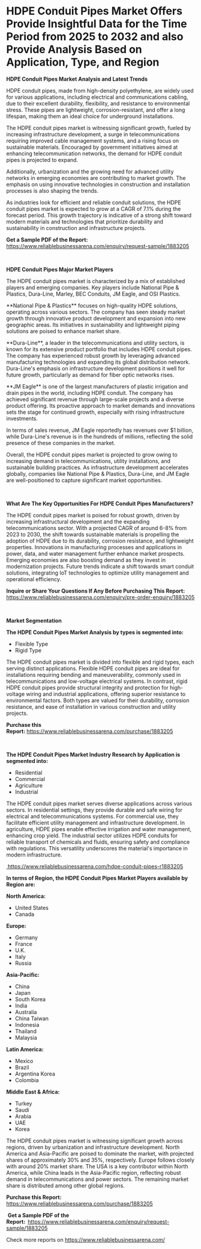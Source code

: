 <p><h1>HDPE Conduit Pipes Market Offers Provide Insightful Data for the Time Period from 2025 to 2032 and also Provide Analysis Based on Application, Type, and Region</h1></p><p><strong>HDPE Conduit Pipes Market Analysis and Latest Trends</strong></p>
<p><p>HDPE conduit pipes, made from high-density polyethylene, are widely used for various applications, including electrical and communications cabling, due to their excellent durability, flexibility, and resistance to environmental stress. These pipes are lightweight, corrosion-resistant, and offer a long lifespan, making them an ideal choice for underground installations. </p><p>The HDPE conduit pipes market is witnessing significant growth, fueled by increasing infrastructure development, a surge in telecommunications requiring improved cable management systems, and a rising focus on sustainable materials. Encouraged by government initiatives aimed at enhancing telecommunication networks, the demand for HDPE conduit pipes is projected to expand. </p><p>Additionally, urbanization and the growing need for advanced utility networks in emerging economies are contributing to market growth. The emphasis on using innovative technologies in construction and installation processes is also shaping the trends. </p><p>As industries look for efficient and reliable conduit solutions, the HDPE conduit pipes market is expected to grow at a CAGR of 7.1% during the forecast period. This growth trajectory is indicative of a strong shift toward modern materials and technologies that prioritize durability and sustainability in construction and infrastructure projects.</p></p>
<p><strong>Get a Sample PDF of the Report:&nbsp;</strong> <a href="https://www.reliablebusinessarena.com/enquiry/request-sample/1883205?utm_campaign=2262&utm_medium=2&utm_source=Github&utm_content=ia&utm_term=04022025&utm_id=hdpe-conduit-pipes">https://www.reliablebusinessarena.com/enquiry/request-sample/1883205</a></p>
<p>&nbsp;</p>
<p><strong>HDPE Conduit Pipes Major Market Players</strong></p>
<p><p>The HDPE conduit pipes market is characterized by a mix of established players and emerging companies. Key players include National Pipe & Plastics, Dura-Line, Marley, BEC Conduits, JM Eagle, and OSI Plastics.</p><p>**National Pipe & Plastics** focuses on high-quality HDPE solutions, operating across various sectors. The company has seen steady market growth through innovative product development and expansion into new geographic areas. Its initiatives in sustainability and lightweight piping solutions are poised to enhance market share.</p><p>**Dura-Line**, a leader in the telecommunications and utility sectors, is known for its extensive product portfolio that includes HDPE conduit pipes. The company has experienced robust growth by leveraging advanced manufacturing technologies and expanding its global distribution network. Dura-Line's emphasis on infrastructure development positions it well for future growth, particularly as demand for fiber optic networks rises.</p><p>**JM Eagle** is one of the largest manufacturers of plastic irrigation and drain pipes in the world, including HDPE conduit. The company has achieved significant revenue through large-scale projects and a diverse product offering. Its proactive approach to market demands and innovations sets the stage for continued growth, especially with rising infrastructure investments.</p><p>In terms of sales revenue, JM Eagle reportedly has revenues over $1 billion, while Dura-Line's revenue is in the hundreds of millions, reflecting the solid presence of these companies in the market.</p><p>Overall, the HDPE conduit pipes market is projected to grow owing to increasing demand in telecommunications, utility installations, and sustainable building practices. As infrastructure development accelerates globally, companies like National Pipe & Plastics, Dura-Line, and JM Eagle are well-positioned to capture significant market opportunities.</p></p>
<p>&nbsp;</p>
<p><strong>What Are The Key Opportunities For HDPE Conduit Pipes Manufacturers?</strong></p>
<p><p>The HDPE conduit pipes market is poised for robust growth, driven by increasing infrastructural development and the expanding telecommunications sector. With a projected CAGR of around 6-8% from 2023 to 2030, the shift towards sustainable materials is propelling the adoption of HDPE due to its durability, corrosion resistance, and lightweight properties. Innovations in manufacturing processes and applications in power, data, and water management further enhance market prospects. Emerging economies are also boosting demand as they invest in modernization projects. Future trends indicate a shift towards smart conduit solutions, integrating IoT technologies to optimize utility management and operational efficiency.</p></p>
<p><strong>Inquire or Share Your Questions If Any Before Purchasing This Report:</strong> <a href="https://www.reliablebusinessarena.com/enquiry/pre-order-enquiry/1883205?utm_campaign=2262&utm_medium=2&utm_source=Github&utm_content=ia&utm_term=04022025&utm_id=hdpe-conduit-pipes">https://www.reliablebusinessarena.com/enquiry/pre-order-enquiry/1883205</a></p>
<p>&nbsp;</p>
<p><strong>Market Segmentation</strong></p>
<p><strong>The HDPE Conduit Pipes Market Analysis by types is segmented into:</strong></p>
<p><ul><li>Flexible Type</li><li>Rigid Type</li></ul></p>
<p><p>The HDPE conduit pipes market is divided into flexible and rigid types, each serving distinct applications. Flexible HDPE conduit pipes are ideal for installations requiring bending and maneuverability, commonly used in telecommunications and low-voltage electrical systems. In contrast, rigid HDPE conduit pipes provide structural integrity and protection for high-voltage wiring and industrial applications, offering superior resistance to environmental factors. Both types are valued for their durability, corrosion resistance, and ease of installation in various construction and utility projects.</p></p>
<p><strong>Purchase this Report:&nbsp;</strong><a href="https://www.reliablebusinessarena.com/purchase/1883205?utm_campaign=2262&utm_medium=2&utm_source=Github&utm_content=ia&utm_term=04022025&utm_id=hdpe-conduit-pipes">https://www.reliablebusinessarena.com/purchase/1883205</a></p>
<p>&nbsp;</p>
<p><strong>The HDPE Conduit Pipes Market Industry Research by Application is segmented into:</strong></p>
<p><ul><li>Residential</li><li>Commercial</li><li>Agriculture</li><li>Industrial</li></ul></p>
<p><p>The HDPE conduit pipes market serves diverse applications across various sectors. In residential settings, they provide durable and safe wiring for electrical and telecommunications systems. For commercial use, they facilitate efficient utility management and infrastructure development. In agriculture, HDPE pipes enable effective irrigation and water management, enhancing crop yield. The industrial sector utilizes HDPE conduits for reliable transport of chemicals and fluids, ensuring safety and compliance with regulations. This versatility underscores the material's importance in modern infrastructure.</p></p>
<p><a href="https://www.reliablebusinessarena.com/hdpe-conduit-pipes-r1883205?utm_campaign=2262&utm_medium=2&utm_source=Github&utm_content=ia&utm_term=04022025&utm_id=hdpe-conduit-pipes">&nbsp;https://www.reliablebusinessarena.com/hdpe-conduit-pipes-r1883205</a></p>
<p><strong>In terms of Region, the HDPE Conduit Pipes Market Players available by Region are:</strong></p>
<p>
    <p> <strong> North America: </strong>
        <ul>
            <li>United States</li>
            <li>Canada</li>
        </ul>
        </p> 
    <p> <strong> Europe: </strong>
        <ul>
            <li>Germany</li>
            <li>France</li>
            <li>U.K.</li>
            <li>Italy</li>
            <li>Russia</li>
        </ul>
        </p> 
    <p> <strong> Asia-Pacific: </strong>
        <ul>
            <li>China</li>
            <li>Japan</li>
            <li>South Korea</li>
            <li>India</li>
            <li>Australia</li>
            <li>China Taiwan</li>
            <li>Indonesia</li>
            <li>Thailand</li>
            <li>Malaysia</li>
        </ul>
        </p> 
    <p> <strong> Latin America: </strong>
        <ul>
            <li>Mexico</li>
            <li>Brazil</li>
            <li>Argentina Korea</li>
            <li>Colombia</li>
        </ul>
        </p> 
    <p> <strong> Middle East & Africa: </strong>
        <ul>
            <li>Turkey</li>
            <li>Saudi</li>
            <li>Arabia</li>
            <li>UAE</li>
            <li>Korea</li>
        </ul>
    </p>
    </p>
<p><p>The HDPE conduit pipes market is witnessing significant growth across regions, driven by urbanization and infrastructure development. North America and Asia-Pacific are poised to dominate the market, with projected shares of approximately 30% and 35%, respectively. Europe follows closely with around 20% market share. The USA is a key contributor within North America, while China leads in the Asia-Pacific region, reflecting robust demand in telecommunications and power sectors. The remaining market share is distributed among other global regions.</p></p>
<p><strong>Purchase this Report: </strong><a href="https://www.reliablebusinessarena.com/purchase/1883205?utm_campaign=2262&utm_medium=2&utm_source=Github&utm_content=ia&utm_term=04022025&utm_id=hdpe-conduit-pipes">https://www.reliablebusinessarena.com/purchase/1883205</a></p>
<p>&nbsp;<strong>Get a Sample PDF of the Report:&nbsp;&nbsp;</strong><a href="https://www.reliablebusinessarena.com/enquiry/request-sample/1883205?utm_campaign=2262&utm_medium=2&utm_source=Github&utm_content=ia&utm_term=04022025&utm_id=hdpe-conduit-pipes">https://www.reliablebusinessarena.com/enquiry/request-sample/1883205</a></p>
<p><strong></strong></p>
<p>Check more reports on <a href="https://www.reliablebusinessarena.com/?utm_campaign=2262&utm_medium=2&utm_source=Github&utm_content=ia&utm_term=04022025&utm_id=hdpe-conduit-pipes">https://www.reliablebusinessarena.com/</a></p>